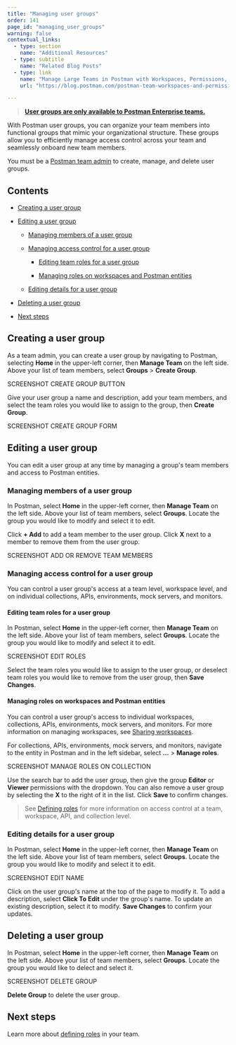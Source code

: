 ```yaml
---
title: "Managing user groups"
order: 141
page_id: "managing_user_groups"
warning: false
contextual_links:
  - type: section
    name: "Additional Resources"
  - type: subtitle
    name: "Related Blog Posts"
  - type: link
    name: "Manage Large Teams in Postman with Workspaces, Permissions, and Version Control"
    url: "https://blog.postman.com/postman-team-workspaces-and-permissions/"

---
```


> __[User groups are only available to Postman Enterprise teams.](https://www.postman.com/pricing)__

With Postman user groups, you can organize your team members into functional groups that mimic your organizational structure. These groups allow you to efficiently manage access control across your team and seamlessly onboard new team members.

You must be a [Postman team admin](/docs/collaborating-in-postman/roles-and-permissions/#team-roles) to create, manage, and delete user groups.

## Contents

* [Creating a user group](#creating-a-user-group)

* [Editing a user group](#editing-a-user-group)

    * [Managing members of a user group](#managing-members-of-a-user-group)

    * [Managing access control for a user group](#managing-access-control-for-a-user-group)

        * [Editing team roles for a user group](#editing-team-roles-for-a-user-group)

        * [Managing roles on workspaces and Postman entities](#managing-roles-on-workspaces-and-postman-entities)

    * [Editing details for a user group](#editing-details-for-a-user-group)

* [Deleting a user group](#deleting-a-user-group)

* [Next steps](#next-steps)

## Creating a user group

As a team admin, you can create a user group by navigating to Postman, selecting **Home** in the upper-left corner, then **Manage Team** on the left side. Above your list of team members, select **Groups** > **Create Group**.

SCREENSHOT CREATE GROUP BUTTON

Give your user group a name and description, add your team members, and select the team roles you would like to assign to the group, then **Create Group**.

SCREENSHOT CREATE GROUP FORM

## Editing a user group

You can edit a user group at any time by managing a group's team members and access to Postman entities.

### Managing members of a user group

In Postman, select **Home** in the upper-left corner, then **Manage Team** on the left side. Above your list of team members, select **Groups**. Locate the group you would like to modify and select it to edit.

Click **+ Add** to add a team member to the user group. Click **X** next to a member to remove them from the user group.

SCREENSHOT ADD OR REMOVE TEAM MEMBERS

### Managing access control for a user group

You can control a user group's access at a team level, workspace level, and on individual collections, APIs, environments, mock servers, and monitors.

#### Editing team roles for a user group

In Postman, select **Home** in the upper-left corner, then **Manage Team** on the left side. Above your list of team members, select **Groups**. Locate the group you would like to modify and select it to edit.

SCREENSHOT EDIT ROLES

Select the team roles you would like to assign to the user group, or deselect team roles you would like to remove from the user group, then **Save Changes**.

#### Managing roles on workspaces and Postman entities

You can control a user group's access to individual workspaces, collections, APIs, environments, mock servers, and monitors. For more information on managing workspaces, see [Sharing workspaces](/docs/collaborating-in-postman/using-workspaces/managing-workspaces/#sharing-workspaces).

For collections, APIs, environments, mock servers, and monitors, navigate to the entity in Postman and in the left sidebar, select **...** > **Manage roles**.

SCREENSHOT MANAGE ROLES ON COLLECTION

Use the search bar to add the user group, then give the group **Editor** or **Viewer** permissions with the dropdown. You can also remove a user group by selecting the **X** to the right of it in the list. Click **Save** to confirm changes.

> See [Defining roles](/docs/collaborating-in-postman/roles-and-permissions/) for more information on access control at a team, workspace, API, and collection level.

### Editing details for a user group

In Postman, select **Home** in the upper-left corner, then **Manage Team** on the left side. Above your list of team members, select **Groups**. Locate the group you would like to modify and select it to edit.

SCREENSHOT EDIT NAME

Click on the user group's name at the top of the page to modify it. To add a description, select **Click To Edit** under the group's name. To update an existing description, select it to modify. **Save Changes** to confirm your updates.

## Deleting a user group

In Postman, select **Home** in the upper-left corner, then **Manage Team** on the left side. Above your list of team members, select **Groups**. Locate the group you would like to delect and select it.

SCREENSHOT DELETE GROUP

**Delete Group** to delete the user group.

## Next steps

Learn more about [defining roles](/docs/collaborating-in-postman/roles-and-permissions/) in your team.
